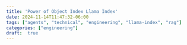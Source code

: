 ```yaml
---
title: 'Power of Object Index Llama Index'
date: 2024-11-14T11:47:32-06:00
tags: ["agents", "technical", "engineering", "llama-index", "rag"]
categories: ["engineering"]
draft:  true
---
```

